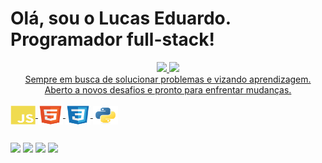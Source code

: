 # Olá, sou o Lucas Eduardo. Programador full-stack!

<div align="center">
  <a href="https://github.com/luksdev">
  <img height="180em" src="https://github-readme-stats.vercel.app/api?username=luksdev&show_icons=true&theme=vue&include_all_commits=true&count_private=true"/>
  <img height="180em" src="https://github-readme-stats.vercel.app/api/top-langs/?username=luksdev&layout=compact&langs_count=7&theme=vue"/>
</div>
 <div align="center">
  Sempre em busca de solucionar problemas e vizando aprendizagem. Aberto a novos desafios e pronto para enfrentar mudanças.
</div>
 <div style="display: inline_block"><br>
  <img align="center" alt="ledux-Js" height="30" width="40" src="https://raw.githubusercontent.com/devicons/devicon/master/icons/javascript/javascript-plain.svg">
  <img align="center" alt="ledux-HTML" height="30" width="40" src="https://raw.githubusercontent.com/devicons/devicon/master/icons/html5/html5-original.svg">
  <img align="center" alt="ledux-CSS" height="30" width="40" src="https://raw.githubusercontent.com/devicons/devicon/master/icons/css3/css3-original.svg">
  <img align="center" alt="ledux-Python" height="30" width="40" src="https://raw.githubusercontent.com/devicons/devicon/master/icons/python/python-original.svg">
</div>
 
 


 ##
 
 
 
  <a href="https://www.instagram.com/lucas.eaa/" target="_blank"><img src="https://img.shields.io/badge/-Instagram-%23E4405F?style=for-the-badge&logo=instagram&logoColor=white" target="_blank"></a>
 	<a href="https://www.twitch.tv/leduxdev" target="_blank"><img src="https://img.shields.io/badge/Twitch-9146FF?style=for-the-badge&logo=twitch&logoColor=white" target="_blank"></a>
  <a href = "mailto:lucasarinisio@hotmail.com"><img src="https://img.shields.io/badge/-Gmail-%23333?style=for-the-badge&logo=gmail&logoColor=white" target="_blank"></a>
  <a href="https://www.linkedin.com/in/lucas-eduardo-9435881b4/" target="_blank"><img src="https://img.shields.io/badge/-LinkedIn-%230077B5?style=for-the-badge&logo=linkedin&logoColor=white" target="_blank"></a>
